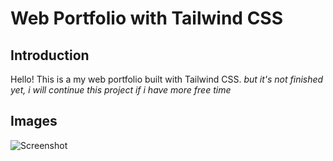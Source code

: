 # Web Portfolio with Tailwind CSS

## Introduction

Hello! This is a my web portfolio built with Tailwind CSS.
_but it's not finished yet, i will continue this project if i have more free time_

## Images

![Screenshot](https://i.ibb.co/MBdwC5F/Screenshot-19.png)
